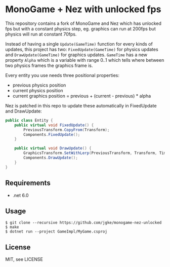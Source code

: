 MonoGame + Nez with unlocked fps
================================

This repository contains a fork of MonoGame and Nez which has unlocked fps but
with a constant physics step, eg. graphics can run at 200fps but physics will
run at constant 70fps.

Instead of having a single `Update(GameTime)` function for every kinds of
updates, this project has two: `FixedUpdate(GameTime)` for physics updates and
`DrawUpdate(GameTime)` for graphics updates. `GameTime` has a new property
`Alpha` which is a variable with range 0..1 which tells where between two
physics frames the graphics frame is.

Every entity you use needs three positional properties:
- previous physics position
- current physics position
- current graphics position = previous + (current - previous) * alpha

Nez is patched in this repo to update these automatically in FixedUpdate and DrawUpdate:

```c#
public class Entity {
    public virtual void FixedUpdate() {
        PreviousTransform.CopyFrom(Transform);
        Components.FixedUpdate();
    }

    public virtual void DrawUpdate() {
        GraphicsTransform.SetWithLerp(PreviousTransform, Transform, Time.Alpha);
        Components.DrawUpdate();
    }
}
```

Requirements
------------

- .net 6.0

Usage
-----

```
$ git clone --recursive https://github.com/jgke/monogame-nez-unlocked
$ make
$ dotnet run --project GameImpl/MyGame.csproj
```

License
-------

MIT, see LICENSE
